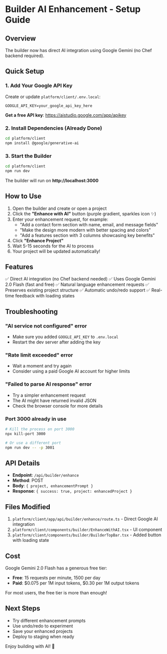 # Builder AI Enhancement - Setup Guide

## Overview
The builder now has direct AI integration using Google Gemini (no Chef backend required).

## Quick Setup

### 1. Add Your Google API Key

Create or update `platform/client/.env.local`:

```env
GOOGLE_API_KEY=your_google_api_key_here
```

**Get a free API key**: https://aistudio.google.com/app/apikey

### 2. Install Dependencies (Already Done)

```bash
cd platform/client
npm install @google/generative-ai
```

### 3. Start the Builder

```bash
cd platform/client
npm run dev
```

The builder will run on **http://localhost:3000**

## How to Use

1. Open the builder and create or open a project
2. Click the **"Enhance with AI"** button (purple gradient, sparkles icon ✨)
3. Enter your enhancement request, for example:
   - "Add a contact form section with name, email, and message fields"
   - "Make the design more modern with better spacing and colors"
   - "Add a features section with 3 columns showcasing key benefits"
4. Click **"Enhance Project"**
5. Wait 5-15 seconds for the AI to process
6. Your project will be updated automatically!

## Features

✅ Direct AI integration (no Chef backend needed)
✅ Uses Google Gemini 2.0 Flash (fast and free)
✅ Natural language enhancement requests
✅ Preserves existing project structure
✅ Automatic undo/redo support
✅ Real-time feedback with loading states

## Troubleshooting

### "AI service not configured" error
- Make sure you added `GOOGLE_API_KEY` to `.env.local`
- Restart the dev server after adding the key

### "Rate limit exceeded" error
- Wait a moment and try again
- Consider using a paid Google AI account for higher limits

### "Failed to parse AI response" error
- Try a simpler enhancement request
- The AI might have returned invalid JSON
- Check the browser console for more details

### Port 3000 already in use
```bash
# Kill the process on port 3000
npx kill-port 3000

# Or use a different port
npm run dev -- -p 3001
```

## API Details

- **Endpoint**: `/api/builder/enhance`
- **Method**: POST
- **Body**: `{ project, enhancementPrompt }`
- **Response**: `{ success: true, project: enhancedProject }`

## Files Modified

1. `platform/client/app/api/builder/enhance/route.ts` - Direct Google AI integration
2. `platform/client/components/builder/EnhanceWithAI.tsx` - UI component
3. `platform/client/components/builder/BuilderTopBar.tsx` - Added button with loading state

## Cost

Google Gemini 2.0 Flash has a generous free tier:
- **Free**: 15 requests per minute, 1500 per day
- **Paid**: $0.075 per 1M input tokens, $0.30 per 1M output tokens

For most users, the free tier is more than enough!

## Next Steps

- Try different enhancement prompts
- Use undo/redo to experiment
- Save your enhanced projects
- Deploy to staging when ready

Enjoy building with AI! 🚀

